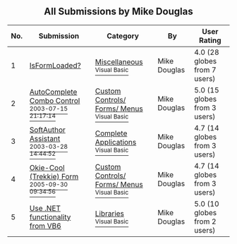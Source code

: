 ﻿<div align="center">

## All Submissions by Mike Douglas

</div>

No.  | Submission | Category | By   | User Rating
---- | ---------- | -------- | ---- | -----------
1 | [IsFormLoaded?<br />](https://github.com/Planet-Source-Code/mike-douglas-isformloaded__1-62582) | [Miscellaneous<br /><sup>Visual Basic</sup>](../ByCategory/miscellaneous__1-1.md) | Mike Douglas | 4.0 (28 globes from 7 users)
2 | [AutoComplete Combo Control<br /><sup>2003-07-15 21:17:14</sup>](https://github.com/Planet-Source-Code/mike-douglas-autocomplete-combo-control__1-46944) | [Custom Controls/ Forms/  Menus<br /><sup>Visual Basic</sup>](../ByCategory/custom-controls-forms-menus__1-4.md) | Mike Douglas | 5.0 (15 globes from 3 users)
3 | [SoftAuthor Assistant<br /><sup>2003-03-28 14:44:52</sup>](https://github.com/Planet-Source-Code/mike-douglas-softauthor-assistant__1-44433) | [Complete Applications<br /><sup>Visual Basic</sup>](../ByCategory/complete-applications__1-27.md) | Mike Douglas | 4.7 (14 globes from 3 users)
4 | [Okie\-Cool \(Trekkie\) Form<br /><sup>2005-09-30 09:34:56</sup>](https://github.com/Planet-Source-Code/mike-douglas-okie-cool-trekkie-form__1-62731) | [Custom Controls/ Forms/  Menus<br /><sup>Visual Basic</sup>](../ByCategory/custom-controls-forms-menus__1-4.md) | Mike Douglas | 4.7 (14 globes from 3 users)
5 | [Use \.NET functionality from VB6<br />](https://github.com/Planet-Source-Code/mike-douglas-use-net-functionality-from-vb6__1-62208) | [Libraries<br /><sup>Visual Basic</sup>](../ByCategory/libraries__1-49.md) | Mike Douglas | 5.0 (10 globes from 2 users)

